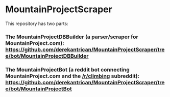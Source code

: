 # MountainProjectScraper

This repository has two parts:

### The MountainProjectDBBuilder (a parser/scraper for MountainProject.com): https://github.com/derekantrican/MountainProjectScraper/tree/bot/MountainProjectDBBuilder
### The MountainProjectBot (a reddit bot connecting MountainProject.com and the [/r/climbing](https://reddit.com/r/climbing) subreddit): https://github.com/derekantrican/MountainProjectScraper/tree/bot/MountainProjectBot